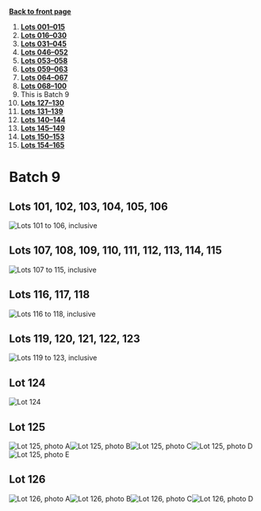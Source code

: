 [**Back to front page**](/README.md)
1.  [**Lots 001&ndash;015**](/btc/Batch-01.md)
2.  [**Lots 016&ndash;030**](/btc/Batch-02.md)
3.  [**Lots 031&ndash;045**](/btc/Batch-03.md)
4.  [**Lots 046&ndash;052**](/btc/Batch-04.md)
5.  [**Lots 053&ndash;058**](/btc/Batch-05.md)
6.  [**Lots 059&ndash;063**](/btc/Batch-06.md)
7.  [**Lots 064&ndash;067**](/btc/Batch-07.md)
8.  [**Lots 068&ndash;100**](/btc/Batch-08.md)
9.  This is Batch 9
10. [**Lots 127&ndash;130**](/btc/Batch-10.md)
11. [**Lots 131&ndash;139**](/btc/Batch-11.md)
12. [**Lots 140&ndash;144**](/btc/Batch-12.md)
13. [**Lots 145&ndash;149**](/btc/Batch-13.md)
14. [**Lots 150&ndash;153**](/btc/Batch-14.md)
15. [**Lots 154&ndash;165**](/btc/Batch-15.md)

# Batch 9
<section>
    <h2>Lots 101, 102, 103, 104, 105, 106</h2>
    <img src="pic/train-101-102-103-104-105-106.jpg" alt="Lots 101 to 106, inclusive">
</section>
<section>
    <h2>Lots 107, 108, 109, 110, 111, 112, 113, 114, 115</h2>
    <img src="pic/train-107-108-109-110-111-112-113-114-115.jpg" alt="Lots 107 to 115, inclusive">
</section>
<section>
    <h2>Lots 116, 117, 118</h2>
    <img src="pic/train-116-117-118.jpg" alt="Lots 116 to 118, inclusive">
</section>
<section>
    <h2>Lots 119, 120, 121, 122, 123</h2>
    <img src="pic/train-119-120-121-122-123.jpg" alt="Lots 119 to 123, inclusive">
</section>
<section>
    <h2>Lot 124</h2>
    <img src="pic/train-124.jpg" alt="Lot 124">
</section>
<section>
    <h2>Lot 125</h2>
    <img src="pic/train-125a.jpg" alt="Lot 125, photo A"><img src="pic/train-125b.jpg" alt="Lot 125, photo B"><img src="pic/train-125c.jpg" alt="Lot 125, photo C"><img src="pic/train-125D.jpg" alt="Lot 125, photo D"><img src="pic/train-125e.jpg" alt="Lot 125, photo E"></section>
<section>
    <h2>Lot 126</h2>
    <img src="pic/train-126a.jpg" alt="Lot 126, photo A"><img src="pic/train-126b.jpg" alt="Lot 126, photo B"><img src="pic/train-126c.jpg" alt="Lot 126, photo C"><img src="pic/train-126d.jpg" alt="Lot 126, photo D">
</section>